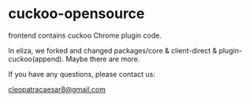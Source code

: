 # cuckoo-opensource

frontend contains cuckoo Chrome plugin code.

In eliza, we forked and changed packages/core & client-direct & plugin-cuckoo(append). Maybe there are more.

If you have any questions, please contact us:

cleopatracaesar8@gmail.com
